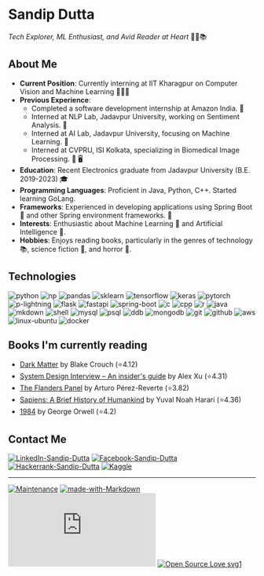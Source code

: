 # Sandip Dutta
_Tech Explorer, ML Enthusiast, and Avid Reader at Heart_ 🚀🤖📚

## About Me

- **Current Position**: Currently interning at IIT Kharagpur on Computer Vision and Machine Learning 👨🏽‍💻
- **Previous Experience**:
  - Completed a software development internship at Amazon India. 🚀
  - Interned at NLP Lab, Jadavpur University, working on Sentiment Analysis. 💬
  - Interned at AI Lab, Jadavpur University, focusing on Machine Learning. 🤖
  - Interned at CVPRU, ISI Kolkata, specializing in Biomedical Image Processing. 🏥 🖥️
- **Education**: Recent Electronics graduate from Jadavpur University (B.E. 2019-2023) 🎓
- **Programming Languages**: Proficient in Java, Python, C++. Started learning GoLang.
- **Frameworks**: Experienced in developing applications using Spring Boot 🌼 and other Spring environment frameworks. 🌸
- **Interests**: Enthusiastic about Machine Learning 🤖 and Artificial Intelligence 🧠.
- **Hobbies**: Enjoys reading books, particularly in the genres of technology 📚, science fiction 🚀, and horror 👻.

## Technologies

![python][python-logo] ![np][np-logo] ![pandas][pandas-logo] ![sklearn][sklearn-logo] ![tensorflow][tensorflow-logo] ![keras][keras-logo] ![pytorch][pytorch-logo] ![p-lightning][pl-logo]
![flask][flask-logo] ![fastapi][fastapi-logo] ![spring-boot][spring-boot-logo] ![c][c-logo] ![cpp][cpp-logo] ![r][r-logo] ![java][java-logo]
![mkdown][markdown-logo] ![shell][shell-logo] ![mysql][mysql-logo] ![psql][postgre-logo] ![ddb][dynamodb-logo] ![mongodb][mongodb-logo]
![git][git-logo] ![github][github-logo] ![aws][aws-logo] ![linux-ubuntu][linux-logo] ![docker][docker-logo]

## Books I'm currently reading
<!-- GOODREADS-LIST:START -->
- [Dark Matter](https://www.goodreads.com/review/show/5601948366?utm_medium=api&utm_source=rss) by Blake Crouch (⭐️4.12)
- [System Design Interview – An insider's guide](https://www.goodreads.com/review/show/5580874736?utm_medium=api&utm_source=rss) by Alex Xu (⭐️4.31)
- [The Flanders Panel](https://www.goodreads.com/review/show/5481217895?utm_medium=api&utm_source=rss) by Arturo Pérez-Reverte (⭐️3.82)
- [Sapiens: A Brief History of Humankind](https://www.goodreads.com/review/show/5387089746?utm_medium=api&utm_source=rss) by Yuval Noah Harari (⭐️4.36)
- [1984](https://www.goodreads.com/review/show/5387098163?utm_medium=api&utm_source=rss) by George Orwell (⭐️4.2)
<!-- GOODREADS-LIST:END -->

## Contact Me
<!-- SOCIAL -->
[![LinkedIn-Sandip-Dutta][linkedin-logo]][linkedin-url]  <!-- Linked In -->
[![Facebook-Sandip-Dutta][facebook-logo]][facebook-url]  <!-- Facebook -->
[![Hackerrank-Sandip-Dutta][hackerrank-logo]][hackerrank-url] <!--Hackerrank-->
[![Kaggle][kaggle-logo]][kaggle-url] <!--Kaggle-->

---

[![Maintenance](https://img.shields.io/badge/Maintained%3F-yes-green.svg)](https://github.com/Dutta-SD/Dutta-SD/graphs/code-frequency)<!--  Maintained-->
[![made-with-Markdown](https://img.shields.io/badge/Made%20with-Markdown-1f425f.svg)](http://commonmark.org) <!-- Made with markdown -->
[![GitHub license](https://badgen.net/github/license/Naereen/Strapdown.js)](https://github.com/Dutta-SD) <!-- MIT -->
[![Open Source Love svg1](https://badges.frapsoft.com/os/v1/open-source.svg?v=103)](https://github.com/ellerbrock/open-source-badges/) <!-- Open Source -->

<!-- ### END OF CONTENT ### -->



[linkedin-logo]:https://img.shields.io/badge/LinkedIn-0077B5?style=for-the-badge&logo=linkedin&logoColor=white
[linkedin-url]:https://www.linkedin.com/in/dutta-sd/

[facebook-logo]:https://img.shields.io/badge/Facebook-1877F2?style=for-the-badge&logo=facebook&logoColor=white
[facebook-url]:https://www.facebook.com/profile.php?id=100039020774484

[hackerrank-logo]:https://img.shields.io/badge/-Hackerrank-2EC866?style=for-the-badge&logo=HackerRank&logoColor=white
[hackerrank-url]:https://www.hackerrank.com/Sandip11100

[kaggle-logo]:https://img.shields.io/badge/Kaggle-20BEFF?style=for-the-badge&logo=Kaggle&logoColor=white
[kaggle-url]:https://www.kaggle.com/duttasd28

<!-- Python and Machine Learning Stack -->
[python-logo]:https://img.shields.io/badge/python%20-%2314354C.svg?&style=for-the-badge&logo=python&logoColor=white
[flask-logo]:https://img.shields.io/badge/Flask-000000?style=for-the-badge&logo=flask&logoColor=white
[spring-boot-logo]:https://img.shields.io/badge/Spring-11A821?style=for-the-badge&logo=spring&logoColor=white
[np-logo]:https://img.shields.io/badge/Numpy-777BB4?style=for-the-badge&logo=numpy&logoColor=white
[pandas-logo]:https://img.shields.io/badge/pandas%20-%23150458.svg?&style=for-the-badge&logo=pandas&logoColor=white
[keras-logo]:https://img.shields.io/badge/Keras%20-%23D00000.svg?&style=for-the-badge&logo=Keras&logoColor=white
[tensorflow-logo]:https://img.shields.io/badge/TensorFlow%20-%23FF6F00.svg?&style=for-the-badge&logo=TensorFlow&logoColor=white
[pytorch-logo]:https://img.shields.io/badge/PyTorch%20-%23EE4C2C.svg?&style=for-the-badge&logo=PyTorch&logoColor=white
[pl-logo]:https://img.shields.io/badge/PyTorch%20Lightning-792EE5?style=for-the-badge&logo=PyTorch%20Lightning&ogoColor=white
[django-logo]:https://img.shields.io/badge/Django-092E20?style=for-the-badge&logo=django&logoColor=white
[sklearn-logo]:https://img.shields.io/badge/scikit_learn-F7931E?style=for-the-badge&logo=scikit-learn&logoColor=white
[fastapi-logo]:https://img.shields.io/badge/Fastapi-0FD4C4?style=for-the-badge&logo=fastapi&logoColor=white

<!--Other Programming Languages-->
[c-logo]:https://img.shields.io/badge/c%20-%2300599C.svg?&style=for-the-badge&logo=c&logoColor=white
[cpp-logo]:https://img.shields.io/badge/c++%20-%2300599C.svg?&style=for-the-badge&logo=c%2B%2B&logoColor=white
[r-logo]:https://img.shields.io/badge/r-%23276DC3.svg?&style=for-the-badge&logo=r&logoColor=white
[markdown-logo]:https://img.shields.io/badge/markdown-%23000000.svg?&style=for-the-badge&logo=markdown&logoColor=white
[shell-logo]:https://img.shields.io/badge/shell_script%20-%23121011.svg?&style=for-the-badge&logo=gnu-bash&logoColor=white
[java-logo]:https://img.shields.io/badge/Java-ED8B00?style=for-the-badge&logo=java&logoColor=white

<!-- Version Control -->
[git-logo]:https://img.shields.io/badge/git%20-%23F05033.svg?&style=for-the-badge&logo=git&logoColor=white
[github-logo]:https://img.shields.io/badge/github%20-%23121011.svg?&style=for-the-badge&logo=github&logoColor=white

<!-- Databases -->
[mysql-logo]:https://img.shields.io/badge/MySQL-00000F?style=for-the-badge&logo=mysql&logoColor=white
[postgre-logo]:https://img.shields.io/badge/PostgreSQL-316192?style=for-the-badge&logo=postgresql&logoColor=white
[dynamodb-logo]:https://img.shields.io/badge/DynamoDB-2B6CAF?style=for-the-badge&logo=Amazon%20DynamoDB&logoColor=white
[mongodb-logo]:https://img.shields.io/badge/MongoDB-%234ea94b.svg?style=for-the-badge&logo=mongodb&logoColor=white

<!--  CLOUD -->
[aws-logo]:https://img.shields.io/badge/AWS-%23FF9900.svg?style=for-the-badge&logo=amazon-aws&logoColor=white
[linux-logo]:https://img.shields.io/badge/Linux-FCC624?style=for-the-badge&logo=linux&logoColor=black
[docker-logo]:https://img.shields.io/badge/Docker-0db7ed?style=for-the-badge&logo=docker&logoColor=white
